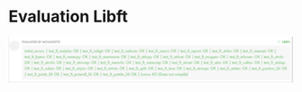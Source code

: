 # Evaluation Libft
![All ok no bonus](https://github.com/Drareg04/42/blob/main/src/Evaluations/LibfEval.png?raw=true)
